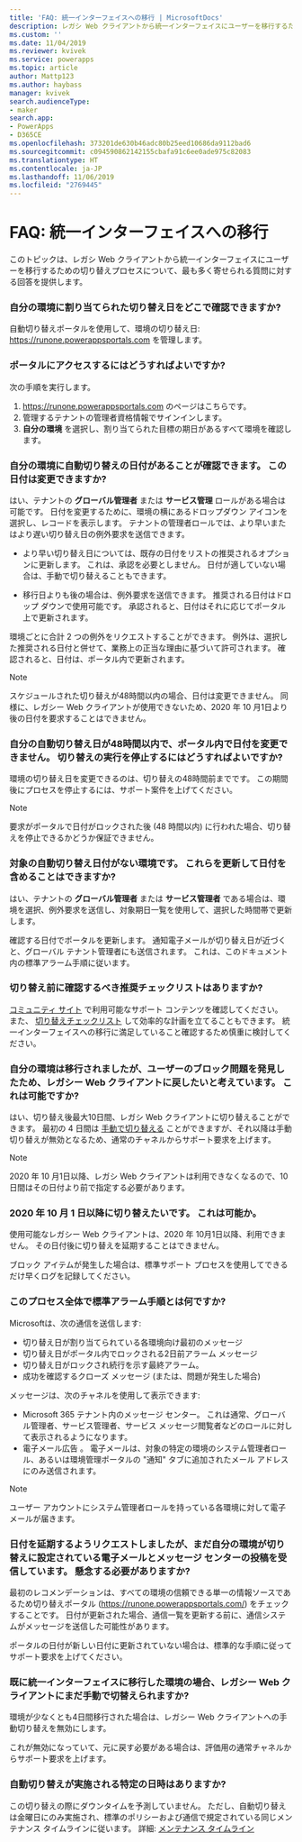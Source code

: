 ```yaml
---
title: 'FAQ: 統一インターフェイスへの移行 | MicrosoftDocs'
description: レガシ Web クライアントから統一インターフェイスにユーザーを移行するための自動切り替えプロセスに関するFAQです。
ms.custom: ''
ms.date: 11/04/2019
ms.reviewer: kvivek
ms.service: powerapps
ms.topic: article
author: Mattp123
ms.author: haybass
manager: kvivek
search.audienceType:
- maker
search.app:
- PowerApps
- D365CE
ms.openlocfilehash: 373201de630b46adc80b25eed10686da9112bad6
ms.sourcegitcommit: c094590862142155cbafa91c6ee0ade975c82083
ms.translationtype: HT
ms.contentlocale: ja-JP
ms.lasthandoff: 11/06/2019
ms.locfileid: "2769445"
---
```

# <a name="faqs-unified-interface-transition"></a>FAQ: 統一インターフェイスへの移行

このトピックは、レガシ Web クライアントから統一インターフェイスにユーザーを移行するための切り替えプロセスについて、最も多く寄せられる質問に対する回答を提供します。

### <a name="where-can-i-go-to-see-the-transition-dates-that-have-been-assigned-to-my-environments"></a>自分の環境に割り当てられた切り替え日をどこで確認できますか? 

自動切り替えポータルを使用して、環境の切り替え日: <https://runone.powerappsportals.com> を管理します。

### <a name="how-do-i-gain-access-to-the-portal"></a>ポータルにアクセスするにはどうすればよいですか?

次の手順を実行します。
1. <https://runone.powerappsportals.com> のページはこちらです。
2. 管理するテナントの管理者資格情報でサインインします。
3. **自分の環境** を選択し、割り当てられた目標の期日があるすべて環境を確認します。

### <a name="i-see-my-environment-has-a-date-for-auto-transition-can-i-change-this-date"></a>自分の環境に自動切り替えの日付があることが確認できます。 この日付は変更できますか?

はい、テナントの **グローバル管理者** または **サービス管理** ロールがある場合は可能です。 日付を変更するために、環境の横にあるドロップダウン アイコンを選択し、レコードを表示します。 テナントの管理者ロールでは、より早いまたはより遅い切り替え日の例外要求を送信できます。

- より早い切り替え日については、既存の日付をリストの推奨されるオプションに更新します。 これは、承認を必要としません。 日付が適していない場合は、手動で切り替えることもできます。

- 移行日よりも後の場合は、例外要求を送信できます。 推奨される日付はドロップ ダウンで使用可能です。 承認されると、日付はそれに応じてポータル上で更新されます。

環境ごとに合計 2 つの例外をリクエストすることができます。 例外は、選択した推奨される日付と併せて、業務上の正当な理由に基づいて許可されます。 確認されると、日付は、ポータル内で更新されます。

> [!NOTE]
> スケジュールされた切り替えが48時間以内の場合、日付は変更できません。 同様に、レガシー Web クライアントが使用できないため、2020 年 10 月1日より後の日付を要求することはできません。

### <a name="my-auto-transition-date-is-within-48-hours-and-i-cant-change-the-date-within-the-portal-how-can-i-stop-transition-taking-place"></a>自分の自動切り替え日が48時間以内で、ポータル内で日付を変更できません。 切り替えの実行を停止するにはどうすればよいですか?

環境の切り替え日を変更できるのは、切り替えの48時間前までです。 この期間後にプロセスを停止するには、サポート案件を上げてください。 

> [!NOTE]
> 要求がポータルで日付がロックされた後 (48 時間以内) に行われた場合、切り替えを停止できるかどうか保証できません。

### <a name="i-have-environments-without-a-target-auto-transition-date-can-i-update-these-to-include-a-date"></a>対象の自動切り替え日付がない環境です。 これらを更新して日付を含めることはできますか?

はい、テナントの **グローバル管理者** または **サービス管理者** である場合は、環境を選択、例外要求を送信し、対象期日一覧を使用して、選択した時間帯で更新します。 

確認する日付でポータルを更新します。 通知電子メールが切り替え日が近づくと、グローバル テナント管理者にも送信されます。 これは、このドキュメント内の標準アラーム手順に従います。

### <a name="is-there-a-recommended-checklist-i-should-run-through-before-transition"></a>切り替え前に確認するべき推奨チェックリストはありますか?

[コミュニティ サイト](https://community.dynamics.com/365/unified-interface/) で利用可能なサポート コンテンツを確認してください。 また、 [切り替えチェックリスト](https://aka.ms/UIChecklist) して効率的な計画を立てることもできます。 統一インターフェイスへの移行に満足していること確認するため慎重に検討してください。

### <a name="my-environment-has-been-transitioned-but-i-am-finding-blocking-issues-for-my-users-and-wish-to-move-back-to-the-legacy-web-client-is-this-possible"></a>自分の環境は移行されましたが、ユーザーのブロック問題を発見したため、レガシー Web クライアントに戻したいと考えています。 これは可能ですか?

はい、切り替え後最大10日間、レガシ Web クライアントに切り替えることができます。 最初の 4 日間は [手動で切り替える](https://docs.microsoft.com/power-platform/admin/enable-unified-interface-only) ことができますが、それ以降は手動切り替えが無効となるため、通常のチャネルからサポート要求を上げます。 

> [!NOTE]
> 2020 年 10 月1日以降、レガシ Web クライアントは利用できなくなるので、10日間はその日付より前で指定する必要があります。

### <a name="i-want-to-transition-after-october-1-2020-is-that-possible"></a>2020 年 10 月 1 日以降に切り替えたいです。 これは可能か。

使用可能なレガシー Web クライアントは、2020 年 10月1日以降、利用できません。 その日付後に切り替えを延期することはできません。

ブロック アイテムが発生した場合は、標準サポート プロセスを使用してできるだけ早くログを記録してください。

### <a name="what-is-the-standard-reminder-procedure-throughout-this-process"></a>このプロセス全体で標準アラーム手順とは何ですか?

Microsoftは、次の通信を送信します:

-   切り替え日が割り当てられている各環境向け最初のメッセージ
-   切り替え日がポータル内でロックされる2日前アラーム メッセージ
-   切り替え日がロックされ続行を示す最終アラーム。
-   成功を確認するクローズ メッセージ (または、問題が発生した場合)

メッセージは、次のチャネルを使用して表示できます:
-   Microsoft 365 テナント内のメッセージ センター。 これは通常、グローバル管理者、サービス管理者、サービス メッセージ閲覧者などのロールに対して表示されるようになります。
-   電子メール広告 。  電子メールは、対象の特定の環境のシステム管理者ロール、あるいは環境管理ポータルの "通知" タブに追加されたメール アドレスにのみ送信されます。

> [!NOTE]
> ユーザー アカウントにシステム管理者ロールを持っている各環境に対して電子メールが届きます。

### <a name="i-have-requested-a-date-to-postpone-but-still-receiving-e-mails-and-message-center-posts-that-my-environment-is-set-to-transition-should-i-be-concerned"></a>日付を延期するようリクエストしましたが、まだ自分の環境が切り替えに設定されている電子メールとメッセージ センターの投稿を受信しています。 懸念する必要がありますか?

最初のレコメンデーションは、すべての環境の信頼できる単一の情報ソースであるため切り替えポータル (<https://runone.powerappsportals.com/>) をチェックすることです。 日付が更新された場合、通信一覧を更新する前に、通信システムがメッセージを送信した可能性があります。 

ポータルの日付が新しい日付に更新されていない場合は、標準的な手順に従ってサポート要求を上げてください。

### <a name="if-i-already-have-an-environment-transitioned-to-unified-interface-will-i-still-be-able-to-switch-back-to-the-legacy-web-client-manually"></a>既に統一インターフェイスに移行した環境の場合、レガシー Web クライアントにまだ手動で切替えられますか?

環境が少なくとも4日間移行された場合は、レガシー Web クライアントへの手動切り替えを無効にします。 

これが無効になっていて、元に戻す必要がある場合は、評価用の通常チャネルからサポート要求を上げます。

### <a name="is-there-a-specific-day-and-time-when-automatic-transitions-will-take-place"></a>自動切り替えが実施される特定の日時はありますか? 

この切り替えの際にダウンタイムを予測していません。 ただし、自動切り替えは金曜日にのみ実施され、標準のポリシーおよび通信で規定されている同じメンテナンス タイムラインに従います。 詳細: [メンテナンス タイムライン ](https://docs.microsoft.com/power-platform/admin/policies-communications#maintenance-timeline)




